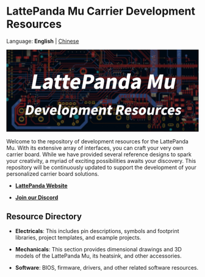 # LattePanda Mu Carrier Development Resources

Language: **English** | [Chinese](/../zh/)

![cover](./cover.jpg)

Welcome to the repository of development resources for the LattePanda Mu. With its extensive array of interfaces, you can craft your very own carrier board. While we have provided several reference designs to spark your creativity, a myriad of exciting possibilities awaits your discovery. This repository will be continuously updated to support the development of your personalized carrier board solutions.

- [**LattePanda Website**](https://www.lattepanda.com/)

- [**Join our Discord**](https://discord.gg/RkSvc9g7eU)

## Resource Directory

- **Electricals**: This includes pin descriptions, symbols and footprint libraries, project templates, and example projects.

- **Mechanicals**: This section provides dimensional drawings and 3D models of the LattePanda Mu, its heatsink, and other accessories.

- **Software**: BIOS, firmware, drivers, and other related software resources.
